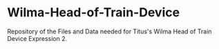 # Wilma-Head-of-Train-Device
Repository of the Files and Data needed for Titus's Wilma Head of Train Device Expression 2.
